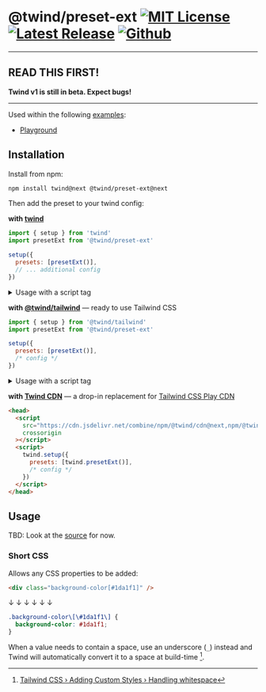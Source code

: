 # @twind/preset-ext [![MIT License](https://flat.badgen.net/github/license/tw-in-js/twind)](https://github.com/tw-in-js/twind/blob/next/LICENSE) [![Latest Release](https://flat.badgen.net/npm/v/@twind/preset-ext/next?icon=npm&label&cache=10800&color=blue)](https://www.npmjs.com/package/@twind/preset-ext/v/next) [![Github](https://flat.badgen.net/badge/icon/tw-in-js%2Ftwind%23preset-ext?icon=github&label)](https://github.com/tw-in-js/twind/tree/next/packages/preset-ext)

---

## READ THIS FIRST!

**Twind v1 is still in beta. Expect bugs!**

---

Used within the following [examples](https://github.com/tw-in-js/twind/tree/next/examples):

- [Playground](https://github.com/tw-in-js/twind/tree/next/examples/playground)

## Installation

Install from npm:

```sh
npm install twind@next @twind/preset-ext@next
```

Then add the preset to your twind config:

**with [twind](https://github.com/tw-in-js/twind/tree/next/packages/twind)**

```js
import { setup } from 'twind'
import presetExt from '@twind/preset-ext'

setup({
  presets: [presetExt()],
  // ... additional config
})
```

<details><summary>Usage with a script tag</summary>

```html
<head>
  <script
    src="https://cdn.jsdelivr.net/combine/npm/twind@next,npm/@twind/preset-ext@next"
    crossorigin
  ></script>
  <script>
    twind.setup({
      presets: [twind.presetExt()],
      // ...
    })
  </script>
</head>
```

</details>

**with [@twind/tailwind](https://github.com/tw-in-js/twind/tree/next/packages/tailwind)** — ready to use Tailwind CSS

```js
import { setup } from '@twind/tailwind'
import presetExt from '@twind/preset-ext'

setup({
  presets: [presetExt()],
  /* config */
})
```

<details><summary>Usage with a script tag</summary>

```html
<head>
  <script
    src="https://cdn.jsdelivr.net/combine/npm/twind@next,npm/@twind/tailwind@next,npm/@twind/preset-ext@next"
    crossorigin
  ></script>
  <script>
    twind.setup({
      presets: [twind.presetExt()],
      /* config */
    })
  </script>
</head>
```

</details>

**with [Twind CDN](https://github.com/tw-in-js/twind/tree/next/packages/cdn)** — a drop-in replacement for [Tailwind CSS Play CDN](https://tailwindcss.com/docs/installation/play-cdn)

```html
<head>
  <script
    src="https://cdn.jsdelivr.net/combine/npm/@twind/cdn@next,npm/@twind/preset-ext@next"
    crossorigin
  ></script>
  <script>
    twind.setup({
      presets: [twind.presetExt()],
      /* config */
    })
  </script>
</head>
```

## Usage

TBD: Look at the [source](./src/index.ts) for now.

### Short CSS

Allows any CSS properties to be added:

```html
<div class="background-color[#1da1f1]" />
```

↓ ↓ ↓ ↓ ↓ ↓

```css
.background-color\[\#1da1f1\] {
  background-color: #1da1f1;
}
```

When a value needs to contain a space, use an underscore (`_`) instead and Twind will automatically convert it to a space at build-time [^1].

[^1]: [Tailwind CSS › Adding Custom Styles › Handling whitespace](https://tailwindcss.com/docs/adding-custom-styles#handling-whitespace)
